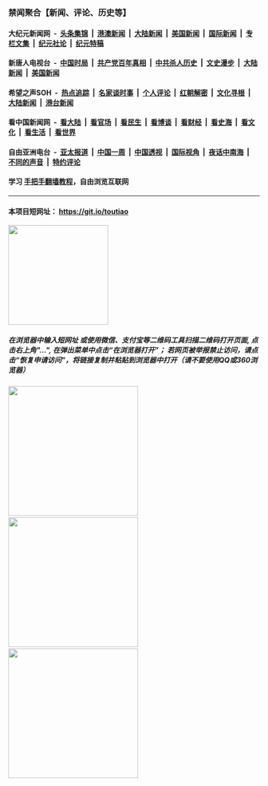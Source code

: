 ### 禁闻聚合【新闻、评论、历史等】

#### 大纪元新闻网 &nbsp;-&nbsp; [头条集锦](indexes/E头条集锦.md?t=02051333) &nbsp;|&nbsp; [港澳新闻](indexes/E港澳新闻.md?t=02051333)  &nbsp;|&nbsp; [大陆新闻](indexes/E大陆新闻.md?t=02051333) &nbsp;|&nbsp; [美国新闻](indexes/E美国新闻.md?t=02051333) &nbsp;|&nbsp; [国际新闻](indexes/E国际新闻.md?t=02051333) &nbsp;|&nbsp; [专栏文集](indexes/E专栏文集.md?t=02051333) &nbsp;|&nbsp; [纪元社论](indexes/E纪元社论.md?t=02051333) &nbsp;|&nbsp; [纪元特稿](indexes/E纪元特稿.md?t=02051333) 

#### 新唐人电视台 &nbsp;-&nbsp; [中国时局](indexes/N中国时局.md?t=02051333) &nbsp;|&nbsp; [共产党百年真相](indexes/N共产党百年真相.md?t=02051333) &nbsp;|&nbsp; [中共杀人历史](indexes/N中共杀人历史.md?t=02051333) &nbsp;|&nbsp; [文史漫步](indexes/N文史漫步.md?t=02051333) &nbsp;|&nbsp; [大陆新闻](indexes/N大陆新闻.md?t=02051333) &nbsp;|&nbsp; [美国新闻](indexes/N美国新闻.md?t=02051333)

#### 希望之声SOH &nbsp;-&nbsp; [热点追踪](indexes/H热点追踪.md?t=02051333) &nbsp;|&nbsp; [名家谈时事](indexes/H名家谈时事.md?t=02051333) &nbsp;|&nbsp; [个人评论](indexes/H个人评论.md?t=02051333)  &nbsp;|&nbsp; [红朝解密](indexes/H红朝解密.md?t=02051333) &nbsp;|&nbsp; [文化寻根](indexes/H文化寻根.md?t=02051333) &nbsp;|&nbsp; [大陆新闻](indexes/H大陆新闻.md?t=02051333) &nbsp;|&nbsp; [港台新闻](indexes/H港台新闻.md?t=02051333)

#### 看中国新闻网 &nbsp;-&nbsp; [看大陆](indexes/S看大陆.md?t=02051333) &nbsp;|&nbsp; [看官场](indexes/S看官场.md?t=02051333) &nbsp;|&nbsp; [看民生](indexes/S看民生.md?t=02051333)  &nbsp;|&nbsp; [看博谈](indexes/S看博谈.md?t=02051333) &nbsp;|&nbsp; [看财经](indexes/S看财经.md?t=02051333) &nbsp;|&nbsp; [看史海](indexes/S看史海.md?t=02051333) &nbsp;|&nbsp; [看文化](indexes/S看文化.md?t=02051333) &nbsp;|&nbsp; [看生活](indexes/S看生活.md?t=02051333) &nbsp;|&nbsp; [看世界](indexes/S看世界.md?t=02051333)

#### 自由亚洲电台 &nbsp;-&nbsp; [亚太报道](indexes/R亚太报道.md?t=02051333) &nbsp;|&nbsp; [中国一周](indexes/R中国一周.md?t=02051333) &nbsp;|&nbsp; [中国透视](indexes/R中国透视.md?t=02051333)  &nbsp;|&nbsp; [国际视角](indexes/R国际视角.md?t=02051333) &nbsp;|&nbsp; [夜话中南海](indexes/R夜话中南海.md?t=02051333) &nbsp;|&nbsp; [不同的声音](indexes/R不同的声音.md?t=02051333) &nbsp;|&nbsp; [特约评论](indexes/R特约评论.md?t=02051333)

#### 学习 [手把手翻墙教程](https://github.com/gfw-breaker/guides/wiki)，自由浏览互联网

----

#### 本项目短网址： https://git.io/toutiao
<img src="https://raw.githubusercontent.com/gfw-breaker/banned-news/master/scripts/img/qr.png" width="200px"/>  

##### 在浏览器中输入短网址 或使用微信、支付宝等二维码工具扫描二维码打开页面, 点击右上角"...", 在弹出菜单中点击“在浏览器打开”； 若网页被举报禁止访问，请点击“恢复申请访问”，将链接复制并粘贴到浏览器中打开（请不要使用QQ或360浏览器）

<img src="https://raw.githubusercontent.com/gfw-breaker/banned-news/master/scripts/img/1.png" width="260px"/> &nbsp; <img src="https://raw.githubusercontent.com/gfw-breaker/banned-news/master/scripts/img/2.png" width="260px"/> &nbsp; <img src="https://raw.githubusercontent.com/gfw-breaker/banned-news/master/scripts/img/3.png" width="260px"/>
